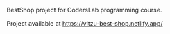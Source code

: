BestShop project for CodersLab programming course.

Project available at https://vitzu-best-shop.netlify.app/